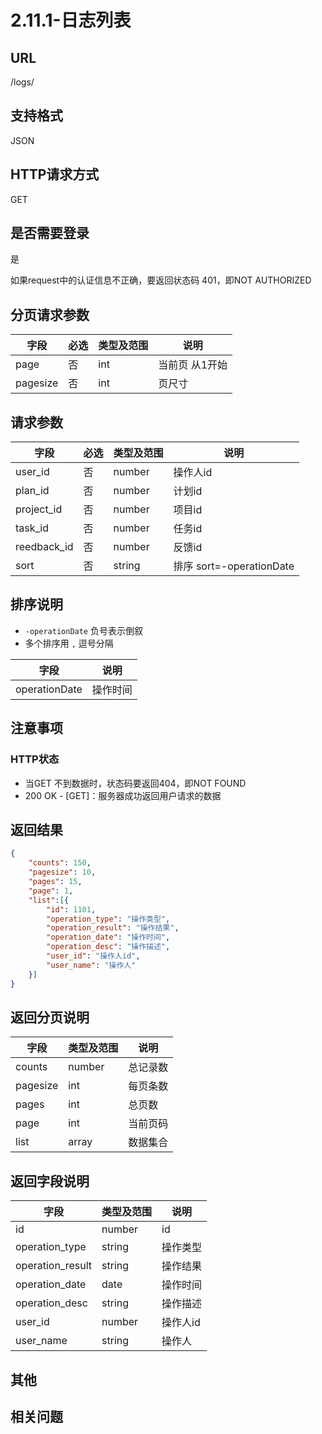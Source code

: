 # 2.11.1-日志列表

## URL

/logs/

## 支持格式

JSON

## HTTP请求方式

GET

## 是否需要登录

是

如果request中的认证信息不正确，要返回状态码 401，即NOT AUTHORIZED

## 分页请求参数

字段 | 必选 | 类型及范围 | 说明
----|------|----------|-------------
page        |   否   | int    | 当前页 从1开始
pagesize    |   否   | int    | 页尺寸

## 请求参数

字段 | 必选 | 类型及范围 | 说明
----|------|----------|-------------
user_id                     |   否   | number    | 操作人id
plan_id                     |   否   | number    | 计划id
project_id                  |   否   | number    | 项目id
task_id                     |   否   | number    | 任务id
reedback_id                 |   否   | number    | 反馈id
sort                        |   否   | string  | 排序 sort=-operationDate

## 排序说明

- `-operationDate` 负号表示倒叙
- 多个排序用 `,` 逗号分隔

字段 | 说明
----|------
operationDate       | 操作时间

## 注意事项

### HTTP状态

- 当GET 不到数据时，状态码要返回404，即NOT FOUND
- 200 OK - [GET]：服务器成功返回用户请求的数据

## 返回结果

```json
{
    "counts": 150,
    "pagesize": 10,
    "pages": 15,
    "page": 1,
    "list":[{
        "id": 1101,
        "operation_type": "操作类型",
        "operation_result": "操作结果",
        "operation_date": "操作时间",
        "operation_desc": "操作描述",
        "user_id": "操作人id",
        "user_name": "操作人"
    }]
}
```

## 返回分页说明

字段 | 类型及范围 | 说明
----|----------|-------------
counts      | number   | 总记录数
pagesize    | int    | 每页条数
pages       | int    | 总页数
page        | int    | 当前页码
list        | array  | 数据集合

## 返回字段说明

字段 | 类型及范围 | 说明
----|----------|-------------
id                      | number       | id
operation_type          | string     | 操作类型
operation_result        | string     | 操作结果
operation_date          | date       | 操作时间
operation_desc          | string     | 操作描述
user_id                 | number       | 操作人id
user_name               | string     | 操作人

## 其他

## 相关问题
